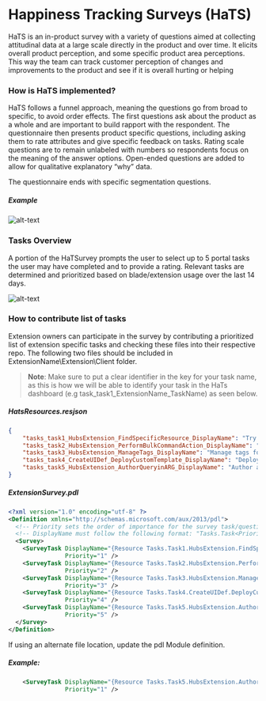 <a name="happiness-tracking-surveys-hats"></a>
# Happiness Tracking Surveys (HaTS)

HaTS is an in-product survey with a variety of questions aimed at collecting attitudinal data at a large scale directly in the product and over time. It elicits overall product perception, and some specific product area perceptions. This way the team can track customer perception of changes and improvements to the product and see if it is overall hurting or helping


<a name="happiness-tracking-surveys-hats-how-is-hats-implemented"></a>
### How is HaTS implemented?
HaTS follows a funnel approach, meaning the questions go from broad to specific, to avoid order effects. The first questions ask about the product as a whole and are important to build rapport with the respondent. The questionnaire then presents product specific questions, including asking them to rate attributes and give specific feedback on tasks. Rating scale questions are to remain unlabeled with numbers so respondents focus on the meaning of the answer options. Open-ended questions are added to allow for qualitative explanatory “why” data.

The questionnaire ends with specific segmentation questions.

<a name="happiness-tracking-surveys-hats-how-is-hats-implemented-example"></a>
##### Example
![alt-text](../media/portalfx-hats/HaTSurvey.png "Happiness Tracking Survey")

<a name="happiness-tracking-surveys-hats-tasks-overview"></a>
### Tasks Overview
A portion of the HaTSurvey prompts the user to select up to 5 portal tasks the user may have completed and to provide a rating.  Relevant tasks are determined and prioritized based on blade/extension usage over the last 14 days.

![alt-text](../media/portalfx-hats/Tasks.png "Happiness Tracking Survey")

<a name="happiness-tracking-surveys-hats-how-to-contribute-list-of-tasks"></a>
### How to contribute list of tasks
Extension owners can participate in the survey by contributing a prioritized list of extension specific tasks and checking these files into their respective repo.  The following two files should be included in ExtensionName\Extension\Client folder.


> **Note**: Make sure to put a clear identifier in the key for your task name, as this is how we will be able to identify your task in the HaTs dashboard (e.g task_task1_ExtensionName_TaskName) as seen below.



<a name="happiness-tracking-surveys-hats-how-to-contribute-list-of-tasks-hatsresources-resjson"></a>
##### HatsResources.resjson

```json
{
    "tasks_task1_HubsExtension_FindSpecificResource_DisplayName": "Try to find a specific Azure resource",
    "tasks_task2_HubsExtension_PerformBulkCommandAction_DisplayName": "Perform a bulk action (example: delete) on multiple resources",
    "tasks_task3_HubsExtension_ManageTags_DisplayName": "Manage tags for Azure resources",
    "tasks_task4_CreateUIDef_DeployCustomTemplate_DisplayName": "Deploy a custom template",
    "tasks_task5_HubsExtension_AuthorQueryinARG_DisplayName": "Author a query with Azure Resource Graph Explorer"
}
```
<a name="happiness-tracking-surveys-hats-how-to-contribute-list-of-tasks-extensionsurvey-pdl"></a>
##### ExtensionSurvey.pdl

```xml
<?xml version="1.0" encoding="utf-8" ?>
<Definition xmlns="http://schemas.microsoft.com/aux/2013/pdl">
  <!-- Priority sets the order of importance for the survey task/question -->
  <!-- DisplayName must follow the following format: "Tasks.Task<Priority>.displayName" -->
  <Survey>
    <SurveyTask DisplayName="{Resource Tasks.Task1.HubsExtension.FindSpecificResource.displayName, Module=HatsResources}"
                Priority="1" />
    <SurveyTask DisplayName="{Resource Tasks.Task2.HubsExtension.PerformBulkCommandAction.displayName, Module=HatsResources}"
                Priority="2" />
    <SurveyTask DisplayName="{Resource Tasks.Task3.HubsExtension.ManageTags.displayName, Module=HatsResources}"
                Priority="3" />
    <SurveyTask DisplayName="{Resource Tasks.Task4.CreateUIDef.DeployCustomTemplate.displayName, Module=HatsResources}"
                Priority="4" />
    <SurveyTask DisplayName="{Resource Tasks.Task5.HubsExtension.AuthorQueryinARG.displayName, Module=HatsResources}"
                Priority="5" />
  </Survey>
</Definition>
```

If using an alternate file location, update the pdl Module definition.
<a name="happiness-tracking-surveys-hats-how-to-contribute-list-of-tasks-example-1"></a>
##### Example:

```xml
    <SurveyTask DisplayName="{Resource Tasks.Task5.HubsExtension.AuthorQueryinARG.displayName, Module=AlternateFolder\HatsResources}"
                Priority="1" />
```

